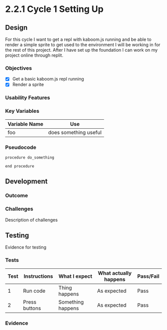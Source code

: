 # 2.2.1 Cycle 1 Setting Up

## Design

For this cycle I want to get a repl with kaboom.js running and be able to render a simple sprite to get used to the environment I will be working in for the rest of this project. After I have set up the foundation I can work on my project online through replit.

### Objectives

* [x] Get a basic kaboom.js repl running
* [x] Render a sprite

### Usability Features

### Key Variables

| Variable Name | Use                   |
| ------------- | --------------------- |
| foo           | does something useful |

### Pseudocode

```
procedure do_something
    
end procedure
```

## Development

### Outcome

### Challenges

Description of challenges

## Testing

Evidence for testing

### Tests

| Test | Instructions  | What I expect     | What actually happens | Pass/Fail |
| ---- | ------------- | ----------------- | --------------------- | --------- |
| 1    | Run code      | Thing happens     | As expected           | Pass      |
| 2    | Press buttons | Something happens | As expected           | Pass      |

### Evidence
